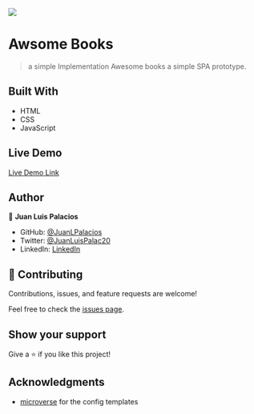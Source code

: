 ![](https://img.shields.io/badge/Microverse-blueviolet)

# Awsome Books

> a simple Implementation Awesome books a simple SPA prototype.

## Built With

- HTML
- CSS
- JavaScript

## Live Demo

[Live Demo Link](https://juanlpalacios.github.io/Awesome-books-with-ES6/)

## Author

👤 **Juan Luis Palacios**

- GitHub: [@JuanLPalacios](https://github.com/JuanLPalacios)
- Twitter: [@JuanLuisPalac20](https://twitter.com/twitterhandle)
- LinkedIn: [LinkedIn](https://www.linkedin.com/in/juan-luis-palacios-p%C3%A9rez-95b39a228/)


## 🤝 Contributing

Contributions, issues, and feature requests are welcome!

Feel free to check the [issues page](../../issues/).

## Show your support

Give a ⭐️ if you like this project!

## Acknowledgments

- [microverse](http://www.microverse.org) for the config templates
